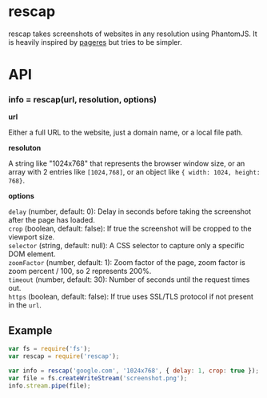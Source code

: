rescap
======

rescap takes screenshots of websites in any resolution using PhantomJS.
It is heavily inspired by
[pageres](https://github.com/sindresorhus/pageres) but tries to be
simpler.

# API

### info = rescap(url, resolution, options)

**url**

Either a full URL to the website, just a domain name, or a local file path.

**resoluton**

A string like "1024x768" that represents the browser window size, or an
array with 2 entries like `[1024,768]`, or an object like 
`{ width: 1024, height: 768}`.


**options**

`delay` (number, default: 0): Delay in seconds before taking the screenshot after the page has loaded.  
`crop` (boolean, default: false): If true the screenshot will be cropped to the viewport size.  
`selector` (string, default: null): A CSS selector to capture only a specific DOM element.  
`zoomFactor` (number, default: 1): Zoom factor of the page, zoom factor is zoom percent / 100, so 2 represents 200%.  
`timeout` (number, default: 30): Number of seconds until the request times out.  
`https` (boolean, default: false): If true uses SSL/TLS protocol if not present in the `url`.  

## Example

```javascript
var fs = require('fs');
var rescap = require('rescap');

var info = rescap('google.com', '1024x768', { delay: 1, crop: true });
var file = fs.createWriteStream('screenshot.png');
info.stream.pipe(file);
```
